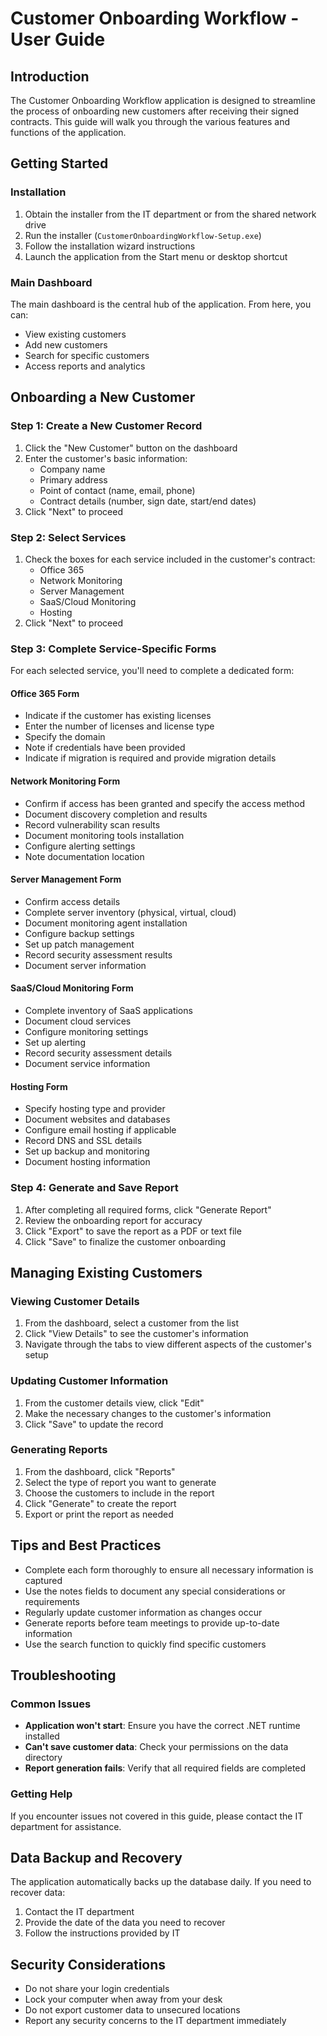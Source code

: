 # Customer Onboarding Workflow - User Guide

## Introduction

The Customer Onboarding Workflow application is designed to streamline the process of onboarding new customers after receiving their signed contracts. This guide will walk you through the various features and functions of the application.

## Getting Started

### Installation

1. Obtain the installer from the IT department or from the shared network drive
2. Run the installer (`CustomerOnboardingWorkflow-Setup.exe`)
3. Follow the installation wizard instructions
4. Launch the application from the Start menu or desktop shortcut

### Main Dashboard

The main dashboard is the central hub of the application. From here, you can:

- View existing customers
- Add new customers
- Search for specific customers
- Access reports and analytics

## Onboarding a New Customer

### Step 1: Create a New Customer Record

1. Click the "New Customer" button on the dashboard
2. Enter the customer's basic information:
   - Company name
   - Primary address
   - Point of contact (name, email, phone)
   - Contract details (number, sign date, start/end dates)
3. Click "Next" to proceed

### Step 2: Select Services

1. Check the boxes for each service included in the customer's contract:
   - Office 365
   - Network Monitoring
   - Server Management
   - SaaS/Cloud Monitoring
   - Hosting
2. Click "Next" to proceed

### Step 3: Complete Service-Specific Forms

For each selected service, you'll need to complete a dedicated form:

#### Office 365 Form

- Indicate if the customer has existing licenses
- Enter the number of licenses and license type
- Specify the domain
- Note if credentials have been provided
- Indicate if migration is required and provide migration details

#### Network Monitoring Form

- Confirm if access has been granted and specify the access method
- Document discovery completion and results
- Record vulnerability scan results
- Document monitoring tools installation
- Configure alerting settings
- Note documentation location

#### Server Management Form

- Confirm access details
- Complete server inventory (physical, virtual, cloud)
- Document monitoring agent installation
- Configure backup settings
- Set up patch management
- Record security assessment results
- Document server information

#### SaaS/Cloud Monitoring Form

- Complete inventory of SaaS applications
- Document cloud services
- Configure monitoring settings
- Set up alerting
- Record security assessment details
- Document service information

#### Hosting Form

- Specify hosting type and provider
- Document websites and databases
- Configure email hosting if applicable
- Record DNS and SSL details
- Set up backup and monitoring
- Document hosting information

### Step 4: Generate and Save Report

1. After completing all required forms, click "Generate Report"
2. Review the onboarding report for accuracy
3. Click "Export" to save the report as a PDF or text file
4. Click "Save" to finalize the customer onboarding

## Managing Existing Customers

### Viewing Customer Details

1. From the dashboard, select a customer from the list
2. Click "View Details" to see the customer's information
3. Navigate through the tabs to view different aspects of the customer's setup

### Updating Customer Information

1. From the customer details view, click "Edit"
2. Make the necessary changes to the customer's information
3. Click "Save" to update the record

### Generating Reports

1. From the dashboard, click "Reports"
2. Select the type of report you want to generate
3. Choose the customers to include in the report
4. Click "Generate" to create the report
5. Export or print the report as needed

## Tips and Best Practices

- Complete each form thoroughly to ensure all necessary information is captured
- Use the notes fields to document any special considerations or requirements
- Regularly update customer information as changes occur
- Generate reports before team meetings to provide up-to-date information
- Use the search function to quickly find specific customers

## Troubleshooting

### Common Issues

- **Application won't start**: Ensure you have the correct .NET runtime installed
- **Can't save customer data**: Check your permissions on the data directory
- **Report generation fails**: Verify that all required fields are completed

### Getting Help

If you encounter issues not covered in this guide, please contact the IT department for assistance.

## Data Backup and Recovery

The application automatically backs up the database daily. If you need to recover data:

1. Contact the IT department
2. Provide the date of the data you need to recover
3. Follow the instructions provided by IT

## Security Considerations

- Do not share your login credentials
- Lock your computer when away from your desk
- Do not export customer data to unsecured locations
- Report any security concerns to the IT department immediately
